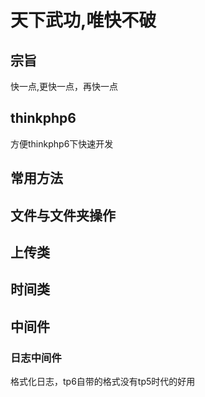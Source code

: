 # 天下武功,唯快不破
## 宗旨
快一点,更快一点，再快一点
## thinkphp6
方便thinkphp6下快速开发

## 常用方法

## 文件与文件夹操作

## 上传类

## 时间类

## 中间件
### 日志中间件
格式化日志，tp6自带的格式没有tp5时代的好用
